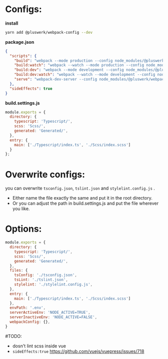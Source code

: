 # Configs:

**install**
````bash
yarn add @pluswerk/webpack-config --dev
````
**package.json**
````json
{
  "scripts": {
    "build": "webpack --mode production --config node_modules/@pluswerk/webpack-config/webpack.config.js --hide-modules",
    "build:watch": "webpack --watch --mode production --config node_modules/@pluswerk/webpack-config/webpack.config.js --hide-modules",
    "build:dev": "webpack --mode development --config node_modules/@pluswerk/webpack-config/webpack.config.js --hide-modules",
    "build:dev:watch": "webpack --watch --mode development --config node_modules/@pluswerk/webpack-config/webpack.config.js --hide-modules",
    "serve": "webpack-dev-server --config node_modules/@pluswerk/webpack-config/webpack.hmr.config.js --mode development --colors --progress --inline --hide-modules"
  },
  "sideEffects": true
}
````

**build.settings.js**
````js
module.exports = {
  directory: {
    typescript: 'Typescript/',
    scss: 'Scss/',
    generated: 'Generated/',
  },
  entry: {
    main: ['./Typescript/index.ts', './Scss/index.scss']
  }
};
````

# Overwrite configs:
you can overwrite `tsconfig.json`, `tslint.json` and `stylelint.config.js` .
- Either name the file exactly the same and put it in the root directory.
- Or you can adjust the path in build.settings.js and put the file wherever you like.

# Options:
````js
module.exports = {
  directory: {
    typescript: 'Typescript/',
    scss: 'Scss/',
    generated: 'Generated/',
  },
  files: {
    tsConfig: './tsconfig.json',
    tsLint: './tslint.json',
    stylelint: './stylelint.config.js',
  },
  entry: {
    main: ['./Typescript/index.ts', './Scss/index.scss']
  },
  envPath: '.env',
  serverActiveEnv: 'NODE_ACTIVE=TRUE',
  serverInactiveEnv: 'NODE_ACTIVE=FALSE',
  webpackConfig: {},
}
````

#TODO:
- dosn't lint scss inside vue
- `sideEffects:true` https://github.com/vuejs/vuepress/issues/718

